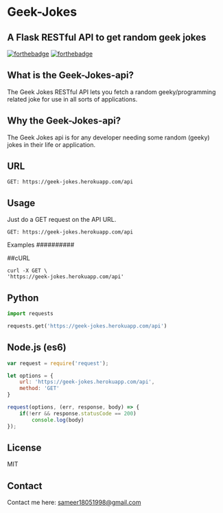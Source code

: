 # Geek-Jokes

## A Flask RESTful API to get random geek jokes
[![forthebadge](http://forthebadge.com/images/badges/made-with-python.svg)](http://forthebadge.com)
[![forthebadge](http://forthebadge.com/images/badges/gluten-free.svg)](http://forthebadge.com)

## What is the Geek-Jokes-api?
The Geek Jokes RESTful API lets you fetch a random geeky/programming related joke for use in all sorts of applications.

## Why the Geek-Jokes-api?
The Geek Jokes api is for any developer needing some random (geeky) jokes in their life or application.

## URL
```
GET: https://geek-jokes.herokuapp.com/api
```

## Usage
Just do a GET request on the API URL.
```
GET: https://geek-jokes.herokuapp.com/api
```

Examples
##########

##cURL
```
curl -X GET \
'https://geek-jokes.herokuapp.com/api'
```

## Python
```Python
import requests

requests.get('https://geek-jokes.herokuapp.com/api')
```

## Node.js (es6)
```Javascript
var request = require('request');

let options = {
    url: 'https://geek-jokes.herokuapp.com/api',
    method: 'GET'
}

request(options, (err, response, body) => {
    if(!err && response.statusCode == 200)
        console.log(body)
});
```

## License
MIT

## Contact
Contact me here: [sameer18051998@gmail.com](mailto:sameer18051998@gmail.com)